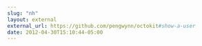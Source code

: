 ```yaml
---
slug: "nh"
layout: external
external_url: https://github.com/pengwynn/octokit#show-a-user
date: 2012-04-30T15:10:44-05:00
---
```

